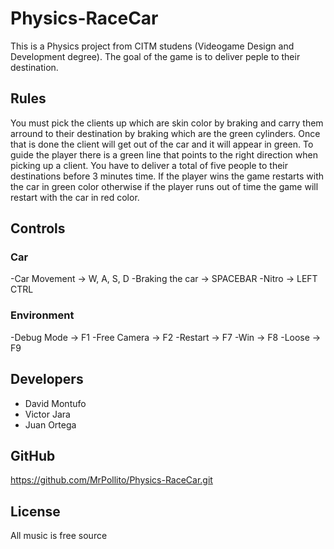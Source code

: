# Physics-RaceCar

This is a Physics project from CITM studens (Videogame Design and Development degree). 
The goal of the game is to deliver peple to their destination.

## Rules
You must pick the clients up which are skin color by braking and carry them arround to their destination by braking which are the green cylinders. Once that is done the client will get out of the car and it will appear in green. 
To guide the player there is a green line that points to the right direction when picking up a client.
You have to deliver a total of five people to their destinations before 3 minutes time.
If the player wins the game restarts with the car in green color otherwise if the player runs out of time the game will restart with the car in red color.

## Controls
### Car 
-Car Movement -> W, A, S, D
-Braking the car -> SPACEBAR
-Nitro -> LEFT CTRL
### Environment
-Debug Mode -> F1
-Free Camera -> F2
-Restart -> F7
-Win -> F8
-Loose -> F9

## Developers
- David Montufo
- Victor Jara
- Juan Ortega

## GitHub
https://github.com/MrPollito/Physics-RaceCar.git

## License
All music is free source




